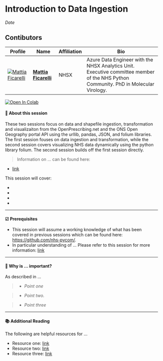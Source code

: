 # Introduction to Data Ingestion
*Date*

## Contibutors

| Profile         | Name     | Affiliation | Bio | 
|--------------|-----------|-----------|-----------|
| [![Mattia Ficarelli](https://avatars.githubusercontent.com/u/79908979?s=100&v=4)](https://github.com/mattia-ficarelli) | **[Mattia Ficarelli](https://github.com/mattia-ficarelli)** | NHSX | Azure Data Engineer with the NHSX Analytics Unit. Executive committee member of the NHS Python Community. PhD in Molecular Virology. |

[![Open In Colab](https://colab.research.google.com/assets/colab-badge.svg)](https://colab.research.google.com/github/nhs-pycom/...link-tofile....ipynb)

#### 🔎 **About this session**

These two sessions focus on data and shapefile ingestion, transformation and visualizaiton from the OpenPrescribing.net and the ONS Open Geography portal API using the urllib, pandas, JSON, and folium libraries. The first session fouses on data ingestion and transformation, while the second session covers visualizing NHS data dynamically using the python library folium. The second session builds off the first session directly. 

> Information on ... can be found here:
- [link]()

This session will cover:

*   
*   
*   
*   

---

#### ☑ **Prerequisites**

- This session will assume a working knowledge of what has been covered in previous sessions which can be found here: https://github.com/nhs-pycom/.
- In particular understanding of ... Please refer to this session for more information: [link]()

---

#### 🥇 **Why is ... important?**

As described in ...

> * *Point one*

> * *Point two.*

> * *Point three*

---


#### 📚 **Additional Reading**
The following are helpful resources for ...

*   Resource one: [link]()
*   Resource two: [link]()
*   Resource three: [link]()


